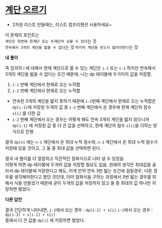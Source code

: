 # [계단 오르기](https://www.acmicpc.net/problem/2579)

* 2차원 리스트 만들때는, 리스트 컴프리헨션 사용하세요~


이 문제의 포인트는  
`계단은 한번에 한계단 또는 두계단씩 오를 수 있다`는 것  
`연속해서 3개의 계단을 밟을 수 없다`는 것
`마지막 계단을 반드시 밟아야한다`는 것  

**내 풀이**  

즉 임의의 i 에 대해서 현재 계단으로 올 수 있는 계단은 `i-1` 또는 `i-2`
하지만 연속해서 3개의 계단을 밟을 수 없다는 조건 때문에, 나는 dp 테이블에 두가지의 값을 저장함.  
1. `i-1` 번째 계단에서 현재로 오는 누적합
2. `i-2` 번째 계단에서 현재로 오는 누적합
* 연속한 3개의 계단을 밟지 못하기 때문에 `i-1`번째 계단에서 현재로 오는 누적합은 `dp[i-1]`에 저장된 두개의 값 중 `i-2` 번째 계단에서 온 경우에 현재 계단의 점수 `s[i]` 를 더한 값
* `i-2` 번째 계단에서 오는 경우는 어떻게 해도 연속 3개의 계단을 밟지 않으니까 `dp[i-1]` 에 저장된 값 중 더 큰 값을 선택하고, 현재 계단의 점수 `s[i]`을 더하는 방식으로 진행.  

결국 `dp[n]` 에는 `n-1` 계단에서 온 최대 누적 점수와, `n-2` 계단에서 온 최대 누적 점수가 저장돼 있을 것이고, 그 둘 중 최대 값을 선택하면 된다.
 
결국 내 풀이를 더 깔끔하고 직관적인 점화식으로 나타 낼 수 있었음.  
이렇게 하면 dp 테이블에 두개의 값을 저장할 필요도 없음.
원래의 생각은 최대값을 골라서 dp 테이블에 저장한다고 해도, 이게 만약 연속 3번 밟는 조건에 걸릴경우, 다른 경우를 생각해야한다고 했던 것인데, 
이미 점화식을 구하는 과정에서 3번 밟는 경우를 피해서 식을 만들었기 때문에 굳이 두개의 값을 저장하지 않고 둘 중 최대의 값 하나만 저장하면 됐었다.

**다른 답안**  

결국 간단하게 나타내면,
`i-2`에서 오는 경우 : `dp[i-2] + s[i]`
`i-1`에서 오는 경우 : `dp[i-3] + s[i-1] + s[i]`  
중에서 더 큰 값을 `dp[i]` 에 저장하면 됐었다. 
